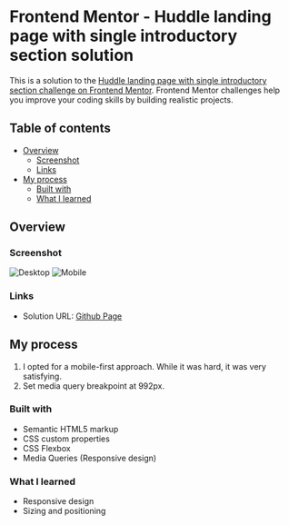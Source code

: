 # Frontend Mentor - Huddle landing page with single introductory section solution

This is a solution to the [Huddle landing page with single introductory section challenge on Frontend Mentor](https://www.frontendmentor.io/challenges/huddle-landing-page-with-a-single-introductory-section-B_2Wvxgi0). Frontend Mentor challenges help you improve your coding skills by building realistic projects. 

## Table of contents

- [Overview](#overview)
  - [Screenshot](#screenshot)
  - [Links](#links)
- [My process](#my-process)
  - [Built with](#built-with)
  - [What I learned](#what-i-learned)


## Overview

### Screenshot

![Desktop]()
![Mobile]()


### Links

- Solution URL: [Github Page]()

## My process
1. I opted for a mobile-first approach. While it was hard, it was very satisfying.
2. Set media query breakpoint at 992px.

### Built with

- Semantic HTML5 markup
- CSS custom properties
- CSS Flexbox
- Media Queries (Responsive design)

### What I learned

- Responsive design
- Sizing and positioning
